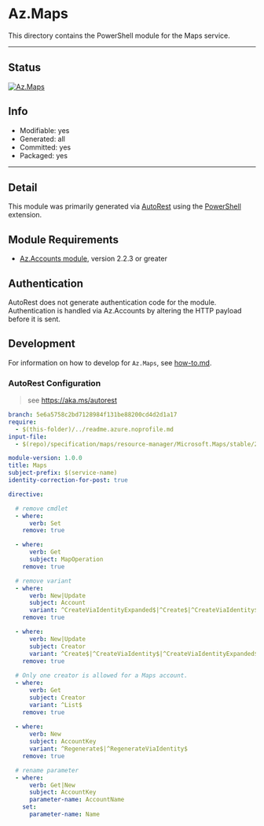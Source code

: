 <!-- region Generated -->
# Az.Maps
This directory contains the PowerShell module for the Maps service.

---
## Status
[![Az.Maps](https://img.shields.io/powershellgallery/v/Az.Maps.svg?style=flat-square&label=Az.Maps "Az.Maps")](https://www.powershellgallery.com/packages/Az.Maps/)

## Info
- Modifiable: yes
- Generated: all
- Committed: yes
- Packaged: yes

---
## Detail
This module was primarily generated via [AutoRest](https://github.com/Azure/autorest) using the [PowerShell](https://github.com/Azure/autorest.powershell) extension.

## Module Requirements
- [Az.Accounts module](https://www.powershellgallery.com/packages/Az.Accounts/), version 2.2.3 or greater

## Authentication
AutoRest does not generate authentication code for the module. Authentication is handled via Az.Accounts by altering the HTTP payload before it is sent.

## Development
For information on how to develop for `Az.Maps`, see [how-to.md](how-to.md).
<!-- endregion -->

### AutoRest Configuration
> see https://aka.ms/autorest

``` yaml
branch: 5e6a5758c2bd7128984f131be88200cd4d2d1a17
require:
  - $(this-folder)/../readme.azure.noprofile.md
input-file:
  - $(repo)/specification/maps/resource-manager/Microsoft.Maps/stable/2021-02-01/maps-management.json

module-version: 1.0.0
title: Maps
subject-prefix: $(service-name)
identity-correction-for-post: true

directive:

  # remove cmdlet
  - where:
      verb: Set
    remove: true

  - where: 
      verb: Get
      subject: MapOperation
    remove: true

  # remove variant
  - where:
      verb: New|Update
      subject: Account
      variant: ^CreateViaIdentityExpanded$|^Create$|^CreateViaIdentity$|^Update$|^UpdateViaIdentity$
    remove: true

  - where:
      verb: New|Update
      subject: Creator
      variant: ^Create$|^CreateViaIdentity$|^CreateViaIdentityExpanded$|^Update$|^UpdateViaIdentity$
    remove: true
  
  # Only one creator is allowed for a Maps account.
  - where:
      verb: Get
      subject: Creator
      variant: ^List$
    remove: true
  
  - where:
      verb: New
      subject: AccountKey
      variant: ^Regenerate$|^RegenerateViaIdentity$
    remove: true

  # rename parameter
  - where:
      verb: Get|New
      subject: AccountKey
      parameter-name: AccountName 
    set:
      parameter-name: Name
```
